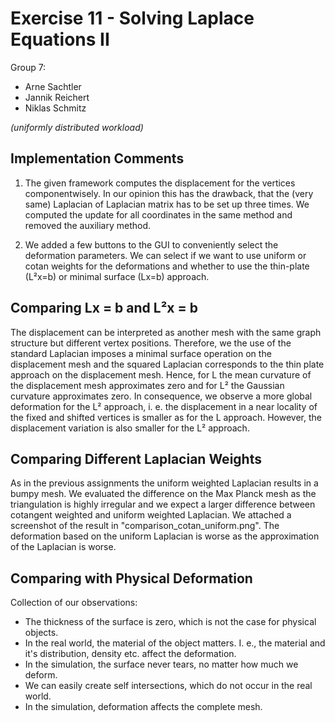 # Exercise 11 - Solving Laplace Equations II

Group 7: 
- Arne Sachtler
- Jannik Reichert
- Niklas Schmitz 

_(uniformly distributed workload)_

## Implementation Comments

1. The given framework computes the displacement for the vertices componentwisely.
In our opinion this has the drawback, that the (very same) Laplacian of Laplacian matrix
has to be set up three times. We computed the update for all coordinates in the same
method and removed the auxiliary method.

2. We added a few buttons to the GUI to conveniently select the deformation parameters.
We can select if we want to use uniform or cotan weights for the deformations and whether
to use the thin-plate (L²x=b) or minimal surface (Lx=b) approach.

## Comparing Lx = b and L²x = b

The displacement can be interpreted as another mesh with the same graph structure but different vertex positions.
Therefore, we the use of the standard Laplacian imposes a minimal surface operation on the displacement mesh and the
squared Laplacian corresponds to the thin plate approach on the displacement mesh. Hence, for L the mean curvature of
the displacement mesh approximates zero and for L² the Gaussian curvature approximates zero. In consequence, we observe
a more global deformation for the L² approach, i. e. the displacement in a near locality of the fixed and shifted vertices
is smaller as for the L approach. However, the displacement variation is also smaller for the L² approach.

## Comparing Different Laplacian Weights

As in the previous assignments the uniform weighted Laplacian results in a bumpy mesh. We evaluated the difference on the
Max Planck mesh as the triangulation is highly irregular and we expect a larger difference between cotangent weighted and
uniform weighted Laplacian. We attached a screenshot of the result in "comparison_cotan_uniform.png". The deformation
based on the uniform Laplacian is worse as the approximation of the Laplacian is worse.

## Comparing with Physical Deformation

Collection of our observations:
- The thickness of the surface is zero, which is not the case for physical objects.
- In the real world, the material of the object matters. I. e., the material and it's distribution, density etc. affect the deformation.
- In the simulation, the surface never tears, no matter how much we deform.
- We can easily create self intersections, which do not occur in the real world.
- In the simulation, deformation affects the complete mesh.

